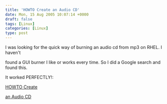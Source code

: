 ```yaml
---
title: 'HOWTO Create an Audio CD'
date: Mon, 15 Aug 2005 10:07:14 +0000
draft: false
tags: [Linux]
categories: [Linux]
type: post
---
```


I was looking for the quick way of burning an audio cd from mp3 on RHEL. I haven't

found a GUI burner I like or works every time. So I did a Google search and found this.

It worked PERFECTLY!:

[HOWTO Create](http://gentoo-wiki.com/HOWTO_Create_an_Audio_CD#Getting_organized)

[an Audio CD](http://gentoo-wiki.com/HOWTO_Create_an_Audio_CD#Getting_organized)